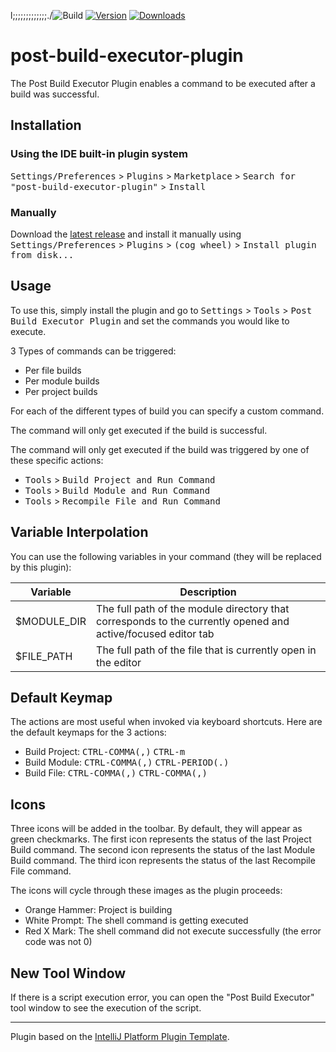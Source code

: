 l;;;;;;;;;;;;;./![Build](https://github.com/dshane001/post-build-executor-plugin/workflows/Build/badge.svg)
[![Version](https://img.shields.io/jetbrains/plugin/v/22965-post-build-executor.svg)](https://plugins.jetbrains.com/plugin/22965-post-build-executor)
[![Downloads](https://img.shields.io/jetbrains/plugin/d/22965-post-build-executor.svg)](https://plugins.jetbrains.com/plugin/22965-post-build-executor)

<!-- Plugin description -->
# post-build-executor-plugin

The Post Build Executor Plugin enables a command to be executed after a build was successful.

## Installation

### Using the IDE built-in plugin system

<kbd>Settings/Preferences</kbd> > <kbd>Plugins</kbd> > <kbd>Marketplace</kbd> > <kbd>Search for "post-build-executor-plugin"</kbd> > <kbd>Install</kbd>

### Manually

Download the [latest release](https://github.com/dshane001/post-build-executor-plugin/releases/latest) and install it manually using <kbd>Settings/Preferences</kbd> > <kbd>Plugins</kbd> > <kbd>(cog wheel)</kbd> > <kbd>Install plugin from disk...</kbd>

## Usage

To use this, simply install the plugin and go to <kbd>Settings</kbd> > <kbd>Tools</kbd> > <kbd>Post Build Executor Plugin</kbd> and set the commands you would like to execute.

3 Types of commands can be triggered:
  - Per file builds
  - Per module builds
  - Per project builds

For each of the different types of build you can specify a custom command.

The command will only get executed if the build is successful.

The command will only get executed if the build was triggered by one of these specific actions:
  - <kbd>Tools</kbd> > <kbd>Build Project and Run Command</kbd>
  - <kbd>Tools</kbd> > <kbd>Build Module and Run Command</kbd>
  - <kbd>Tools</kbd> > <kbd>Recompile File and Run Command</kbd>

## Variable Interpolation
You can use the following variables in your command (they will be replaced by this plugin):

| Variable    | Description                                                                                                  |
|-------------|--------------------------------------------------------------------------------------------------------------|
| $MODULE_DIR | The full path of the module directory that corresponds to the currently opened and active/focused editor tab |
| $FILE_PATH  | The full path of the file that is currently open in the editor                                               |

## Default Keymap
The actions are most useful when invoked via keyboard shortcuts. Here are the default keymaps for the 3 actions:

- Build Project: <kbd>CTRL-COMMA(,)</kbd> <kbd>CTRL-m</kbd>
- Build Module: <kbd>CTRL-COMMA(,)</kbd> <kbd>CTRL-PERIOD(.)</kbd>
- Build File: <kbd>CTRL-COMMA(,)</kbd> <kbd>CTRL-COMMA(,)</kbd>

## Icons

Three icons will be added in the toolbar. By default, they will appear as green checkmarks.
The first icon represents the status of the last Project Build command.
The second icon represents the status of the last Module Build command.
The third icon represents the status of the last Recompile File command.

The icons will cycle through these images as the plugin proceeds:

- Orange Hammer: Project is building
- White Prompt: The shell command is getting executed
- Red X Mark: The shell command did not execute successfully (the error code was not 0)

## New Tool Window

If there is a script execution error, you can open the "Post Build Executor" tool window to see the execution of the script.

<!-- Plugin description end -->
---
Plugin based on the [IntelliJ Platform Plugin Template][template].

[template]: https://github.com/JetBrains/intellij-platform-plugin-template
[docs:plugin-description]: https://plugins.jetbrains.com/docs/intellij/plugin-user-experience.html#plugin-description-and-presentation
